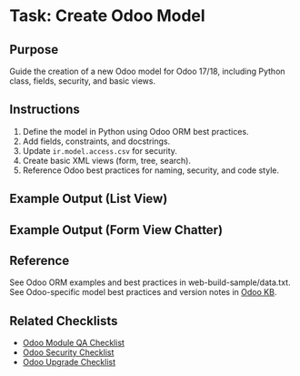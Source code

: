 # Task: Create Odoo Model

## Purpose
Guide the creation of a new Odoo model for Odoo 17/18, including Python class, fields, security, and basic views.

## Instructions
1. Define the model in Python using Odoo ORM best practices.
2. Add fields, constraints, and docstrings.
3. Update `ir.model.access.csv` for security.
4. Create basic XML views (form, tree, search).
5. Reference Odoo best practices for naming, security, and code style.

## Example Output (List View)
<!-- For Odoo 17.0 -->
<tree string="My List">
    <field name="name"/>
    <field name="active"/>
</tree>

<!-- For Odoo 18.0 -->
<list string="My List">
    <field name="name"/>
    <field name="active"/>
</list>

## Example Output (Form View Chatter)
<!-- For Odoo 17.0 -->
<field name="message_ids" widget="mail_thread"/>
<field name="activity_ids" widget="mail_activity"/>

<!-- For Odoo 18.0 -->
<chatter/>

## Reference
See Odoo ORM examples and best practices in web-build-sample/data.txt.
See Odoo-specific model best practices and version notes in [Odoo KB](../data/odoo-kb.md).

## Related Checklists
- [Odoo Module QA Checklist](../checklists/odoo-module-qa-checklist.md)
- [Odoo Security Checklist](../checklists/odoo-security-checklist.md)
- [Odoo Upgrade Checklist](../checklists/odoo-upgrade-checklist.md) 